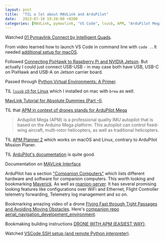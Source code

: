 ```yaml
---
layout: post
title:  "TIL a lot about MAVLink and ArduPilot"
date:   2023-07-10 19:28:00 +0200
categories: [MAVLink, pymavlink, "VS Code", lsusb, APM, "ArduPilot Mega", ]
---
```

Watched [01 Pymavlink Connect by Intelligent Quads](https://www.youtube.com/watch?v=kecnaxlUiTY).

From video learned how to launch VS Code in command line with `code .`. It needed [additional setup for macOS](https://code.visualstudio.com/docs/setup/mac).

Followed [Connecting PixHawk to Raspberry Pi and NVIDIA Jetson](https://www.hackster.io/Matchstic/connecting-pixhawk-to-raspberry-pi-and-nvidia-jetson-b263a7). But actually I could just connect USB-USB - in may case both have USB, USB-C on PixHawk and USB-A on Jetson carrier board.

Passed through [Python Virtual Environments: A Primer](https://realpython.com/python-virtual-environments-a-primer/).

TIL [`lsusb` cli for Linux](https://linuxhint.com/list-usb-devices-linux/) which I installed on mac with `brew` as well.

[MavLink Tutorial for Absolute Dummies (Part –I)](https://storage.ning.com/topology/rest/1.0/file/get/3691077473?profile=original).

TIL that [APM in context of drones stands for ArduPilot Mega](https://www.ardupilot.co.uk/#:~:text=Ardupilot%20Mega%20(APM)%20is%20a,as%20well%20as%20traditional%20helicopters.)

> Ardupilot Mega (APM) is a professional quality IMU autopilot that is based on the Arduino Mega platform.  This autopilot can control fixed-wing aircraft, multi-rotor helicopters, as well as traditional helicopters. 

TIL [APM Planner 2](https://ardupilot.org/planner2/) which works on macOS and Linux, contrary to ArduPilot Mission Planer.

TIL [ArduPilot's documentation](https://ardupilot.org/ardupilot/) is quite good.

Documentation on [MAVLink Interface](https://ardupilot.org/dev/docs/mavlink-commands.html)

ArduPilot has a section ["Companion Computers"](https://ardupilot.org/dev/docs/companion-computers.html)
which lists different hardware and software for companion computers. This worth looking and bookmarking [Maverick](https://goodrobots.github.io/maverick/). As well as [rpanion-server](https://www.docs.rpanion.com/software/rpanion-server). It has several promising looking features like configurations over WiFi and Ethernet, Flight Controller telemetry forwarding, Telemetry log management and so on.

Bookmarking amazing video of a drone [Flying Fast through Tight Passages and Avoiding Moving Obstacles](https://www.youtube.com/watch?v=k6jKkpmj4-k). Here's [companion repo aerial_navigation_development_environment](https://github.com/caochao39/aerial_navigation_development_environment).

Bookmaking building instructions [DRONE WITH APM (EASIEST WAY)](https://www.instructables.com/DRONE-WITH-APM-EASIEST-WAY/).

Watched [VSCode SSH setup (and remote Python interpreter)](https://www.youtube.com/watch?v=C8oFdXE-WAw).
